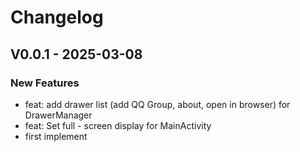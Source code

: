# Changelog

## V0.0.1 - 2025-03-08

### New Features

- feat: add drawer list (add QQ Group, about, open in browser) for DrawerManager
- feat: Set full - screen display for MainActivity
- first implement


